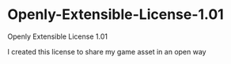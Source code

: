 # Openly-Extensible-License-1.01
Openly Extensible License 1.01

I created this license to share my game asset in an open way
